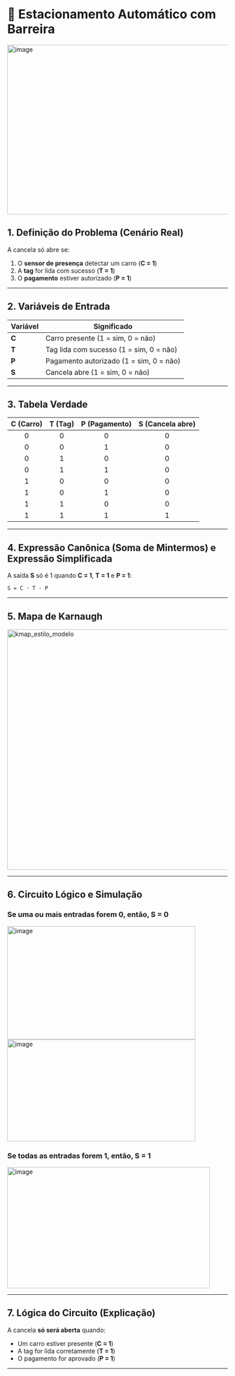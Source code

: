 # 🚗 Estacionamento Automático com Barreira

<img width="528" height="388" alt="image" src="https://github.com/user-attachments/assets/b1c4a8e7-b929-4d23-a395-10a6796e2662" />

## 1. Definição do Problema (Cenário Real)

A cancela só abre se:
1. O **sensor de presença** detectar um carro (**C = 1**)
2. A **tag** for lida com sucesso (**T = 1**)
3. O **pagamento** estiver autorizado (**P = 1**)

---

## 2. Variáveis de Entrada

| Variável | Significado |
|----------|-------------|
| **C** | Carro presente (1 = sim, 0 = não) |
| **T** | Tag lida com sucesso (1 = sim, 0 = não) |
| **P** | Pagamento autorizado (1 = sim, 0 = não) |
| **S** | Cancela abre (1 = sim, 0 = não) |

---

## 3. Tabela Verdade

| C (Carro) | T (Tag) | P (Pagamento) | S (Cancela abre) |
|:---------:|:-------:|:--------------:|:----------------:|
| 0 | 0 | 0 | 0 |
| 0 | 0 | 1 | 0 |
| 0 | 1 | 0 | 0 |
| 0 | 1 | 1 | 0 |
| 1 | 0 | 0 | 0 |
| 1 | 0 | 1 | 0 |
| 1 | 1 | 0 | 0 |
| 1 | 1 | 1 | 1 |

---

## 4. Expressão Canônica (Soma de Mintermos) e Expressão Simplificada

A saída **S** só é 1 quando **C = 1**, **T = 1** e **P = 1**:

`S = C · T · P`

---
## 5. Mapa de Karnaugh

<img width="816" height="550" alt="kmap_estilo_modelo" src="https://github.com/user-attachments/assets/30ce57c4-6661-46ea-80cb-9bfb3ee0a5ca" />

---

## 6. Circuito Lógico e Simulação

### Se uma ou mais entradas forem 0, então, S = 0
<img width="430" height="259" alt="image" src="https://github.com/user-attachments/assets/65676d2b-8508-454c-b17b-8fc0ac7a5528" />
<img width="430" height="233" alt="image" src="https://github.com/user-attachments/assets/1d98b049-ca7a-43cd-b0e8-77ba45c428e1" /> <br>

### Se todas as entradas forem 1, então, S = 1 <br>
<img width="463" height="277" alt="image" src="https://github.com/user-attachments/assets/f82f8e10-7f98-49f7-a90c-5500b6d917d9" />

---

## 7. Lógica do Circuito (Explicação)

A cancela **só será aberta** quando:
- Um carro estiver presente (**C = 1**)
- A tag for lida corretamente (**T = 1**)
- O pagamento for aprovado (**P = 1**)

---
